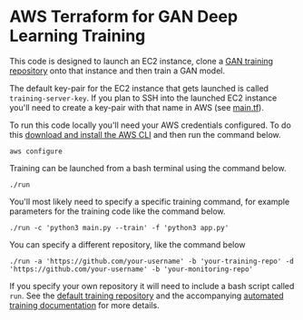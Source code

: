 # AWS Terraform for GAN Deep Learning Training

This code is designed to launch an EC2 instance, clone a [GAN training repository](https://github.com/sem-onyalo/gan-training-model) onto that instance and then train a GAN model.

The default key-pair for the EC2 instance that gets launched is called `training-server-key`. If you plan to SSH into the launched EC2 instance you'll need to create a key-pair with that name in AWS (see [main.tf](./main.tf)).

To run this code locally you'll need your AWS credentials configured. To do this [download and install the AWS CLI](https://aws.amazon.com/cli/) and then run the command below.

```
aws configure
```

Training can be launched from a bash terminal using the command below.

```
./run
```

You'll most likely need to specify a specific training command, for example parameters for the training code like the command below.

```
./run -c 'python3 main.py --train' -f 'python3 app.py'
``` 

You can specify a different repository, like the command below

```
./run -a 'https://github.com/your-username' -b 'your-training-repo' -d 'https://github.com/your-username' -b 'your-monitoring-repo'
```

If you specify your own repository it will need to include a bash script called `run`. See the [default training repository](https://github.com/sem-onyalo/gan-training-model) and the accompanying [automated training documentation](https://github.com/sem-onyalo/gan-training-doc) for more details.
